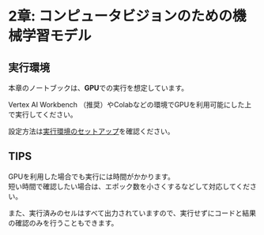 # 2章: コンピュータビジョンのための機械学習モデル

## 実行環境
本章のノートブックは、**GPU**での実行を想定しています。<br>

Vertex AI Workbench （推奨）やColabなどの環境でGPUを利用可能にした上で実行してください。

設定方法は[実行環境のセットアップ](https://github.com/takumiohym/practical-ml-vision-book-ja/tree/main/environment_setup)を確認ください。

## TIPS
GPUを利用した場合でも実行には時間がかかります。<br>
短い時間で確認したい場合は、エポック数を小さくするなどして対応してください。

また、実行済みのセルはすべて出力されていますので、実行せずにコードと結果の確認のみを行うこともできます。
